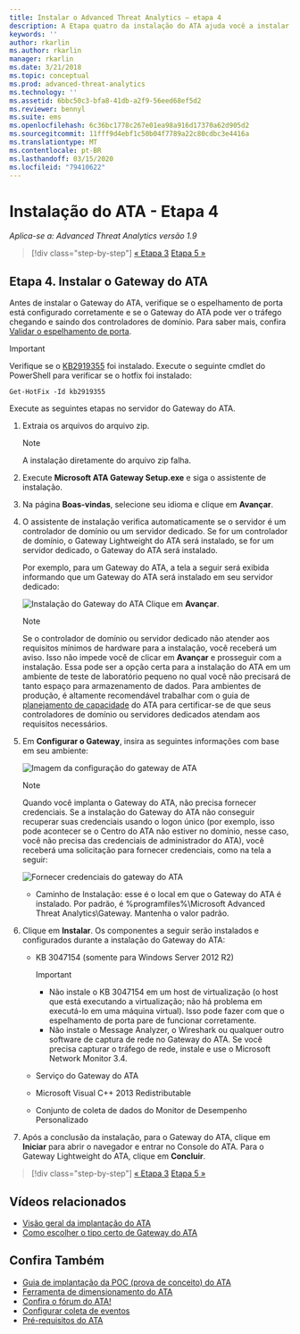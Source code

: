 ```yaml
---
title: Instalar o Advanced Threat Analytics – etapa 4
description: A Etapa quatro da instalação do ATA ajuda você a instalar o Gateway do ATA.
keywords: ''
author: rkarlin
ms.author: rkarlin
manager: rkarlin
ms.date: 3/21/2018
ms.topic: conceptual
ms.prod: advanced-threat-analytics
ms.technology: ''
ms.assetid: 6bbc50c3-bfa8-41db-a2f9-56eed68ef5d2
ms.reviewer: bennyl
ms.suite: ems
ms.openlocfilehash: 6c36bc1778c267e01ea98a916d17370a62d905d2
ms.sourcegitcommit: 11fff9d4ebf1c50b04f7789a22c80cdbc3e4416a
ms.translationtype: MT
ms.contentlocale: pt-BR
ms.lasthandoff: 03/15/2020
ms.locfileid: "79410622"
---
```

# <a name="install-ata---step-4"></a>Instalação do ATA - Etapa 4

*Aplica-se a: Advanced Threat Analytics versão 1.9*

> [!div class="step-by-step"]
> [« Etapa 3](install-ata-step3.md)
> [Etapa 5 »](install-ata-step5.md)

## <a name="step-4-install-the-ata-gateway"></a>Etapa 4. Instalar o Gateway do ATA

Antes de instalar o Gateway do ATA, verifique se o espelhamento de porta está configurado corretamente e se o Gateway do ATA pode ver o tráfego chegando e saindo dos controladores de domínio. Para saber mais, confira [Validar o espelhamento de porta](validate-port-mirroring.md).


> [!IMPORTANT]
> Verifique se o [KB2919355](https://support.microsoft.com/kb/2919355/) foi instalado.  Execute o seguinte cmdlet do PowerShell para verificar se o hotfix foi instalado:
>
> `Get-HotFix -Id kb2919355`

Execute as seguintes etapas no servidor do Gateway do ATA.

1. Extraia os arquivos do arquivo zip. 
   > [!NOTE] 
   > A instalação diretamente do arquivo zip falha.
    
2. Execute **Microsoft ATA Gateway Setup.exe** e siga o assistente de instalação.
    
3. Na página **Boas-vindas**, selecione seu idioma e clique em **Avançar**.
    
4. O assistente de instalação verifica automaticamente se o servidor é um controlador de domínio ou um servidor dedicado. Se for um controlador de domínio, o Gateway Lightweight do ATA será instalado, se for um servidor dedicado, o Gateway do ATA será instalado. 
    
   Por exemplo, para um Gateway do ATA, a tela a seguir será exibida informando que um Gateway do ATA será instalado em seu servidor dedicado:
    
   ![Instalação do Gateway do ATA](media/ata-gw-install.png) Clique em **Avançar**.
    
   > [!NOTE] 
   > Se o controlador de domínio ou servidor dedicado não atender aos requisitos mínimos de hardware para a instalação, você receberá um aviso. Isso não impede você de clicar em **Avançar** e prosseguir com a instalação. Essa pode ser a opção certa para a instalação do ATA em um ambiente de teste de laboratório pequeno no qual você não precisará de tanto espaço para armazenamento de dados. Para ambientes de produção, é altamente recomendável trabalhar com o guia de [planejamento de capacidade](ata-capacity-planning.md) do ATA para certificar-se de que seus controladores de domínio ou servidores dedicados atendam aos requisitos necessários.
    
5. Em **Configurar o Gateway**, insira as seguintes informações com base em seu ambiente:
    
   ![Imagem da configuração do gateway de ATA](media/ata-gw-configure.png)
    
   > [!NOTE]
   > Quando você implanta o Gateway do ATA, não precisa fornecer credenciais. Se a instalação do Gateway do ATA não conseguir recuperar suas credenciais usando o logon único (por exemplo, isso pode acontecer se o Centro do ATA não estiver no domínio, nesse caso, você não precisa das credenciais de administrador do ATA), você receberá uma solicitação para fornecer credenciais, como na tela a seguir: 
   
    ![Fornecer credenciais do gateway do ATA](media/ata-install-credentials.png)
   
    - Caminho de Instalação: esse é o local em que o Gateway do ATA é instalado. Por padrão, é %programfiles%\Microsoft Advanced Threat Analytics\Gateway. Mantenha o valor padrão.
   
6. Clique em **Instalar**. Os componentes a seguir serão instalados e configurados durante a instalação do Gateway do ATA:
    
    -   KB 3047154 (somente para Windows Server 2012 R2)
    
        > [!IMPORTANT]
        > -   Não instale o KB 3047154 em um host de virtualização (o host que está executando a virtualização; não há problema em executá-lo em uma máquina virtual). Isso pode fazer com que o espelhamento de porta pare de funcionar corretamente. 
        > -   Não instale o Message Analyzer, o Wireshark ou qualquer outro software de captura de rede no Gateway do ATA. Se você precisa capturar o tráfego de rede, instale e use o Microsoft Network Monitor 3.4.
    
    -   Serviço do Gateway do ATA
    -   Microsoft Visual C++ 2013 Redistributable
    -   Conjunto de coleta de dados do Monitor de Desempenho Personalizado
    
7. Após a conclusão da instalação, para o Gateway do ATA, clique em **Iniciar** para abrir o navegador e entrar no Console do ATA. Para o Gateway Lightweight do ATA, clique em **Concluir**.


> [!div class="step-by-step"]
> [« Etapa 3](install-ata-step3.md)
> [Etapa 5 »](install-ata-step5.md)


## <a name="related-videos"></a>Vídeos relacionados
- [Visão geral da implantação do ATA](https://channel9.msdn.com/Shows/Microsoft-Security/Overview-of-ATA-Deployment-in-10-Minutes)
- [Como escolher o tipo certo de Gateway do ATA](https://channel9.msdn.com/Shows/Microsoft-Security/ATA-Deployment-Choose-the-Right-Gateway-Type)

## <a name="see-also"></a>Confira Também
- [Guia de implantação da POC (prova de conceito) do ATA](https://aka.ms/atapoc)
- [Ferramenta de dimensionamento do ATA](https://aka.ms/atasizingtool)
- [Confira o fórum do ATA!](https://social.technet.microsoft.com/Forums/security/home?forum=mata)
- [Configurar coleta de eventos](configure-event-collection.md)
- [Pré-requisitos do ATA](ata-prerequisites.md)

